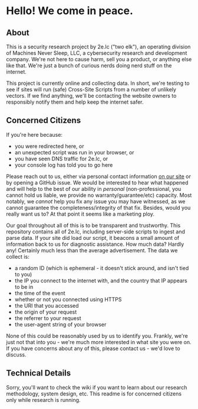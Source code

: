 # Hello! We come in peace.

## About

This is a security research project by 2e.lc ("two elk"), an operating division of Machines Never Sleep, LLC, a cybersecurity research and development company. We're not here to cause harm, sell you a product, or anything else like that. We're just a bunch of curious nerds doing nerd stuff on the internet.

This project is currently online and collecting data. In short, we're testing to see if sites will run (safe) Cross-Site Scripts from a number of unlikely vectors. If we find anything, we'll be contacting the website owners to responsibly notify them and help keep the internet safer.

## Concerned Citizens

If you're here because:
 - you were redirected here, or
 - an unexpected script was run in your browser, or
 - you have seen DNS traffic for 2e.lc, or
 - your console log has told you to go here

Please reach out to us, either via personal contact information [on our site](https://mns.llc) or by opening a GitHub issue. We would be interested to hear what happened and will help to the best of our ability in *personal* (non-professional, you cannot hold us liable, we provide no warranty/guarantee/etc) capacity. Most notably, we *cannot* help you fix any issue you may have witnessed, as we cannot guarantee the completeness/integrity of that fix. Besides, would you really want us to? At that point it seems like a marketing ploy.

Our goal throughout all of this is to be transparent and trustworthy. This repository contains all of 2e.lc, including server-side scripts to ingest and parse data. If your site did load our script, it beacons a small amount of information back to us for diagnostic assistance. How much data? Hardly any! Certainly much less than the average advertisement. The data we collect is:

 - a random ID (which is ephemeral - it doesn't stick around, and isn't tied to you)
 - the IP you connect to the internet with, and the country that IP appears to be in
 - the time of the event
 - whether or not you connected using HTTPS
 - the URI that you accessed
 - the origin of your request
 - the referrer to your request
 - the user-agent string of your browser

None of this could be reasonably used by us to identify you. Frankly, we're just not that into you - we're much more interested in what site you were on. If you have concerns about any of this, please contact us - we'd love to discuss.

## Technical Details

Sorry, you'll want to check the wiki if you want to learn about our research methodology, system design, etc. This readme is for concerned citizens only while research is running.